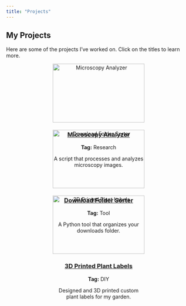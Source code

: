 ```yaml
---
title: "Projects"
---
```


## My Projects

Here are some of the projects I’ve worked on. Click on the titles to learn more.

<div style="display: flex; flex-wrap: wrap; gap: 20px; justify-content: center;">

  <div style="width: 250px; text-align: center;">
    <a href="https://example.com/microscopy-analyzer">
      <img src="/images/microscopy-image.jpg" alt="Microscopy Analyzer" style="width: 100%; height: auto;">
      <h3>Microscopy Analyzer</h3>
    </a>
    <p><strong>Tag:</strong> Research</p>
    <p>A script that processes and analyzes microscopy images.</p>
  </div>

  <div style="width: 250px; text-align: center;">
    <a href="https://example.com/download-folder-sorter">
      <img src="/images/folder-sorter-image.jpg" alt="Download Folder Sorter" style="width: 100%; height: auto;">
      <h3>Download Folder Sorter</h3>
    </a>
    <p><strong>Tag:</strong> Tool</p>
    <p>A Python tool that organizes your downloads folder.</p>
  </div>

  <div style="width: 250px; text-align: center;">
    <a href="https://example.com/plant-labels">
      <img src="/images/plant-labels-image.jpg" alt="3D Printed Plant Labels" style="width: 100%; height: auto;">
      <h3>3D Printed Plant Labels</h3>
    </a>
    <p><strong>Tag:</strong> DIY</p>
    <p>Designed and 3D printed custom plant labels for my garden.</p>
  </div>

</div>
